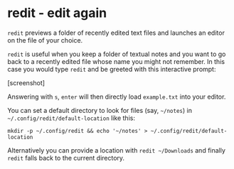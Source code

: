 # redit - edit again

`redit` previews a folder of recently edited text files and launches an editor on the file of your choice.

`redit` is useful when you keep a folder of textual notes and you want to go back to a recently edited file whose name you might not remember. In this case you would type `redit` and be greeted with this interactive prompt:

[screenshot]

Answering with `s`, `enter` will then directly load `example.txt` into your editor.

You can set a default directory to look for files (say, `~/notes`) in `~/.config/redit/default-location` like this:

```shell
mkdir -p ~/.config/redit && echo '~/notes' > ~/.config/redit/default-location
```

Alternatively you can provide a location with `redit ~/Downloads` and finally `redit` falls back to the current directory.
